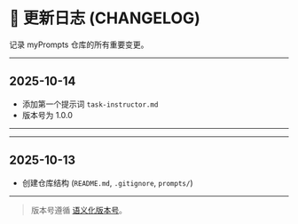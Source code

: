 # 🧾 更新日志 (CHANGELOG)

记录 myPrompts 仓库的所有重要变更。

---

## 2025-10-14
- 添加第一个提示词 `task-instructor.md`
- 版本号为 1.0.0
---

---

## 2025-10-13
- 创建仓库结构 (`README.md`, `.gitignore`, `prompts/`)

---

> 版本号遵循 [语义化版本号](https://semver.org/lang/zh-CN/)。
